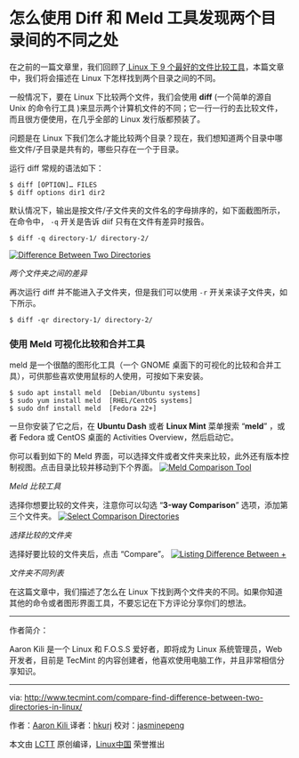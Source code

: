 怎么使用 Diff 和 Meld 工具发现两个目录间的不同之处
============================================================

在之前的一篇文章里，我们回顾了[ Linux 下 9 个最好的文件比较工具][1]，本篇文章中，我们将会描述在 Linux 下怎样找到两个目录之间的不同。

一般情况下，要在 Linux 下比较两个文件，我们会使用 **diff** (一个简单的源自 Unix 的命令行工具 )来显示两个计算机文件的不同；它一行一行的去比较文件，而且很方便使用，在几乎全部的 Linux 发行版都预装了。

问题是在 Linux 下我们怎么才能比较两个目录？现在，我们想知道两个目录中哪些文件/子目录是共有的，哪些只存在一个于目录。

运行 diff 常规的语法如下：

```
$ diff [OPTION]… FILES
$ diff options dir1 dir2 
```

默认情况下，输出是按文件/子文件夹的文件名的字母排序的，如下面截图所示，在命令中， `-q` 开关是告诉 diif 只有在文件有差异时报告。

```
$ diff -q directory-1/ directory-2/
```
[
 ![Difference Between Two Directories](http://www.tecmint.com/wp-content/uploads/2017/05/Difference-Between-Two-Directories.png) 
][3]

*两个文件夹之间的差异*

再次运行 diff 并不能进入子文件夹，但是我们可以使用 `-r` 开关来读子文件夹，如下所示。

```
$ diff -qr directory-1/ directory-2/ 
```

### 使用 Meld 可视化比较和合并工具

meld 是一个很酷的图形化工具（一个 GNOME 桌面下的可视化的比较和合并工具），可供那些喜欢使用鼠标的人使用，可按如下来安装。

```
$ sudo apt install meld  [Debian/Ubuntu systems]
$ sudo yum install meld  [RHEL/CentOS systems]
$ sudo dnf install meld  [Fedora 22+]
```

一旦你安装了它之后，在 **Ubuntu Dash** 或者 **Linux Mint** 菜单搜索 “**meld**” ，或者 Fedora 或 CentOS 桌面的 Activities Overview，然后启动它。

你可以看到如下的 Meld 界面，可以选择文件或者文件夹来比较，此外还有版本控制视图。点击目录比较并移动到下个界面。
[
 ![Meld Comparison Tool](http://www.tecmint.com/wp-content/uploads/2017/05/Meld-Comparison-Tool.png) 
][4]

*Meld 比较工具*

选择你想要比较的文件夹，注意你可以勾选 “**3-way Comparison**” 选项，添加第三个文件夹。
[
 ![Select Comparison Directories](http://www.tecmint.com/wp-content/uploads/2017/05/Select-Comparison-Directories.png) 
][5]

*选择比较的文件夹*

选择好要比较的文件夹后，点击 “Compare”。
[
 ![Listing Difference Between +](http://www.tecmint.com/wp-content/uploads/2017/05/Listing-Difference-Between-Directories.png) 
][6]

*文件夹不同列表*

在这篇文章中，我们描述了怎么在 Linux 下找到两个文件夹的不同。如果你知道其他的命令或者图形界面工具，不要忘记在下方评论分享你们的想法。

--------------------------------------------------------------------------------

作者简介：

Aaron Kili 是一个 Linux 和 F.O.S.S 爱好者，即将成为 Linux 系统管理员，Web 开发者，目前是 TecMint 的内容创建者，他喜欢使用电脑工作，并且非常相信分享知识。

-------------------

via: http://www.tecmint.com/compare-find-difference-between-two-directories-in-linux/

作者：[Aaron Kili ][a]
译者：[hkurj](https://github.com/hkurj)
校对：[jasminepeng](https://github.com/jasminepeng)

本文由 [LCTT](https://github.com/LCTT/TranslateProject) 原创编译，[Linux中国](https://linux.cn/) 荣誉推出

[a]:http://www.tecmint.com/author/aaronkili/
[1]:http://www.tecmint.com/best-linux-file-diff-tools-comparison/
[2]:http://www.tecmint.com/freefilesync-compare-synchronize-files-in-ubuntu/
[3]:http://www.tecmint.com/wp-content/uploads/2017/05/Difference-Between-Two-Directories.png
[4]:http://www.tecmint.com/wp-content/uploads/2017/05/Meld-Comparison-Tool.png
[5]:http://www.tecmint.com/wp-content/uploads/2017/05/Select-Comparison-Directories.png
[6]:http://www.tecmint.com/wp-content/uploads/2017/05/Listing-Difference-Between-Directories.png
[7]:http://www.tecmint.com/compare-find-difference-between-two-directories-in-linux/#
[8]:http://www.tecmint.com/compare-find-difference-between-two-directories-in-linux/#
[9]:http://www.tecmint.com/compare-find-difference-between-two-directories-in-linux/#
[10]:http://www.tecmint.com/compare-find-difference-between-two-directories-in-linux/#
[11]:http://www.tecmint.com/compare-find-difference-between-two-directories-in-linux/#comments
[12]:http://www.tecmint.com/author/aaronkili/
[13]:http://www.tecmint.com/10-useful-free-linux-ebooks-for-newbies-and-administrators/
[14]:http://www.tecmint.com/free-linux-shell-scripting-books/
